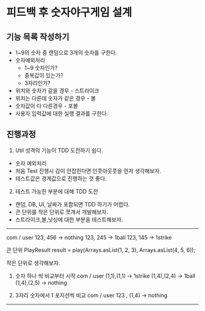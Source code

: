 # 피드백 후 숫자야구게임 설계

## 기능 목록 작성하기 
- 1~9의 숫자 중 랜덤으로 3개의 숫자를 구한다. 
- 숫자예외처리 
  - 1~9 숫자인가?
  - 중복값이 있는가?
  - 3자리인가?
- 위치와 숫자가 같을 경우 - 스트라이크
- 위치는 다른데 숫자가 같은 경우 - 볼
- 숫자값이 다 다른경우 - 포볼
- 사용자 입력값에 대한 실행 결과를 구한다. 

## 진행과정 
1. Util 성격의 기능이 TDD 도전하기 쉽다. 
- 숫자 예외처리
- 처음 Test 진행시 감이 안잡힌다면 인풋아웃풋을 먼저 생각해보자.
- 테스트값은 경계값으로 진행하는 것 좋다.

2. 테스트 가능한 부분에 대해 TDD 도전
- 랜덤, DB, UI, 날짜가 포함되면 TDD 하기가 어렵다. 
- 큰 단위를 작은 단위로 쪼개서 개발해보자.
- 스트라이크,볼,낫싱에 대한 부분을 테스트해보자.

--- 
com / user 
123, 456 -> nothing
123, 245 -> 1ball
123, 145 -> 1strike 

큰 단위
PlayResult result = play(Arrays.asList(1, 2, 3), Arrays.asList(4, 5, 6));

작은 단위로 생각해보자.
1. 숫자 하나 씩 비교부터 시작
com / user
(1,1),(1,1) -> 1strike
(1,4),(2,4) -> 1ball
(1,4),(2,5) -> nothing

2. 3자리 숫자에서 1 포지션씩 비교 
com / user 
123 , (1,4) -> nothing


---